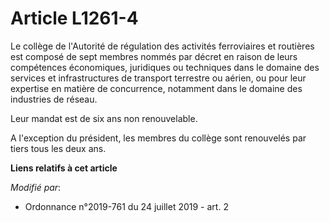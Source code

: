 # Article L1261-4

Le collège de l'Autorité de régulation des activités ferroviaires et routières est composé de sept membres nommés par décret
en raison de leurs compétences économiques, juridiques ou techniques dans le domaine des services et infrastructures de
transport terrestre ou aérien, ou pour leur expertise en matière de concurrence, notamment dans le domaine des industries de
réseau.

Leur mandat est de six ans non renouvelable.

A l'exception du président, les membres du collège sont renouvelés par tiers tous les deux ans.

**Liens relatifs à cet article**

_Modifié par_:

  - Ordonnance n°2019-761 du 24 juillet 2019 - art. 2
